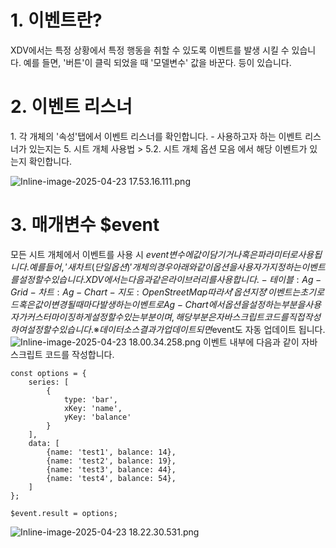 # 1. 이벤트란?

XDV에서는 특정 상황에서 특정 행동을 취할 수 있도록 이벤트를 발생 시킬 수 있습니다.
예를 들면, '버튼'이 클릭 되었을 때 '모델변수' 값을 바꾼다. 등이 있습니다.

# 2. 이벤트 리스너

1. 각 개체의 '속성'탭에서 이벤트 리스너를 확인합니다.
- 사용하고자 하는 이벤트 리스너가 있는지는 5. 시트 개체 사용법 > 5.2. 시트 개체 옵션 모음 에서 해당 이벤트가 있는지 확인합니다.

![Inline-image-2025-04-23 17.53.16.111.png](https://innowireless.dooray.com/wikis/3721907557634347007/files/4052489643448862296)

# 3. 매개변수 $event

모든 시트 개체에서 이벤트를 사용 시 $event 변수에 값이 담기거나 혹은 파라미터로 사용됩니다.
예를 들어, '새 차트 (단일옵션)'개체의 경우 아래와 같이 옵션을 사용자가 지정하는 이벤트를 설정할 수 있습니다.
XDV에서는 다음과 같은 라이브러리를 사용합니다.
- 테이블 : Ag-Grid
- 차트 : Ag-Chart
- 지도 : OpenStreetMap
따라서 '옵션 지정' 이벤트는 초기 로드 혹은 값이 변경될 때마다 발생하는 이벤트로
 Ag-Chart에서 옵션을 설정하는 부분을 사용자가 커스터마이징하게 설정할 수 있는 부분이며, 해당 부분은 자바스크립트 코드를 직접 작성하여 설정할 수 있습니다.
※ 데이터 소스 결과가 업데이트 되면 $event도 자동 업데이트 됩니다.
![Inline-image-2025-04-23 18.00.34.258.png](https://innowireless.dooray.com/wikis/3721907557634347007/files/4052493304154925694)
이벤트 내부에 다음과 같이 자바스크립트 코드를 작성합니다.

```
const options = {   
    series: [       
        {            
            type: 'bar',            
            xKey: 'name',            
            yKey: 'balance'        
        }   
    ],   
    data: [       
        {name: 'test1', balance: 14},       
        {name: 'test2', balance: 19},       
        {name: 'test3', balance: 44},       
        {name: 'test4', balance: 54},   
    ]
};

$event.result = options;
```

![Inline-image-2025-04-23 18.22.30.531.png](https://innowireless.dooray.com/wikis/3721907557634347007/files/4052504345463012262)
